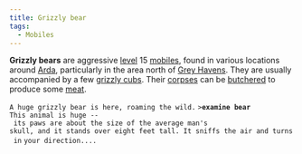 ```yaml
---
title: Grizzly bear
tags:
  - Mobiles
---
```

**Grizzly bears** are aggressive [level](level "wikilink") 15
[mobiles](mobile "wikilink"), found in various locations around
[Arda](Arda "wikilink"), particularly in the area north of [Grey
Havens](Grey_Havens "wikilink"). They are usually accompanied by a few
[grizzly cubs](grizzly_cub "wikilink"). Their
[corpses](corpse "wikilink") can be [butchered](butcher "wikilink") to
produce some [meat](meat "wikilink").

`A huge grizzly bear is here, roaming the wild.`
`>`**`examine bear`**
`This animal is huge -- its paws are about the size of the average man's`
`skull, and it stands over eight feet tall. It sniffs the air and turns in`
`your direction....`
